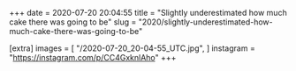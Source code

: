 +++
date = 2020-07-20 20:04:55
title = "Slightly underestimated how much cake there was going to be"
slug = "2020/slightly-underestimated-how-much-cake-there-was-going-to-be"

[extra]
images = [
    "/2020-07-20_20-04-55_UTC.jpg",
]
instagram = "https://instagram.com/p/CC4GxknlAho"
+++

